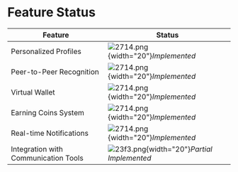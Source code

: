 # Feature Status

| **Feature**                          | **Status**                                             |
|--------------------------------------|--------------------------------------------------------|
| Personalized Profiles                | ![2714.png](2714.png){width="20"}_Implemented_         |
| Peer-to-Peer Recognition             | ![2714.png](2714.png){width="20"}_Implemented_         |
| Virtual Wallet                       | ![2714.png](2714.png){width="20"}_Implemented_         |
| Earning Coins System                 | ![2714.png](2714.png){width="20"}_Implemented_         |
| Real-time Notifications              | ![2714.png](2714.png){width="20"}_Implemented_         |
| Integration with Communication Tools | ![23f3.png](23f3.png){width="20"}_Partial Implemented_ |
